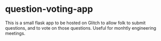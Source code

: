 # question-voting-app

This is a small flask app to be hosted on Glitch to allow folk to submit questions, and to vote on those questions. Useful for monhtly engineering meetings. 
